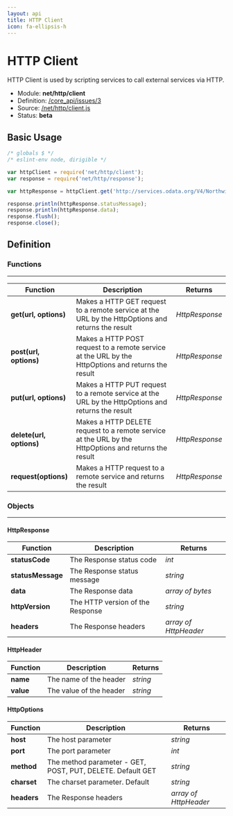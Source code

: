 ```yaml
---
layout: api
title: HTTP Client
icon: fa-ellipsis-h
---
```


HTTP Client
===

HTTP Client is used by scripting services to call external services via HTTP.

- Module: **net/http/client**
- Definition: [/core_api/issues/3](https://github.com/dirigiblelabs/core_api/issues/3)
- Source: [/net/http/client.js](https://github.com/dirigiblelabs/core_api/blob/master/core_api/ScriptingServices/net/http/client.js)
- Status: **beta**

Basic Usage
---

```javascript
/* globals $ */
/* eslint-env node, dirigible */

var httpClient = require('net/http/client');
var response = require('net/http/response');

var httpResponse = httpClient.get('http://services.odata.org/V4/Northwind/Northwind.svc/');

response.println(httpResponse.statusMessage);
response.println(httpResponse.data);
response.flush();
response.close();
```


Definition
---

### Functions

---

Function     | Description | Returns
------------ | ----------- | --------
**get(url, options)**   | Makes a HTTP GET request to a remote service at the URL by the HttpOptions and returns the result | *HttpResponse*
**post(url, options)**   | Makes a HTTP POST request to a remote service at the URL by the HttpOptions and returns the result | *HttpResponse*
**put(url, options)**   | Makes a HTTP PUT request to a remote service at the URL by the HttpOptions and returns the result | *HttpResponse*
**delete(url, options)**   | Makes a HTTP DELETE request to a remote service at the URL by the HttpOptions and returns the result | *HttpResponse*
**request(options)**   | Makes a HTTP request to a remote service and returns the result | *HttpResponse*


### Objects

---

#### HttpResponse


Function     | Description | Returns
------------ | ----------- | --------
**statusCode**   | The Response status code | *int*
**statusMessage**   | The Response status message | *string*
**data**   | The Response data | *array of bytes*
**httpVersion**   | The HTTP version of the Response | *string*
**headers**   | The Response headers | *array of HttpHeader*


#### HttpHeader


Function     | Description | Returns
------------ | ----------- | --------
**name**   | The name of the header | *string*
**value**   | The value of the header | *string*


#### HttpOptions


Function     | Description | Returns
------------ | ----------- | --------
**host**   | The host parameter | *string*
**port**   | The port parameter | *int*
**method**   | The method parameter - GET, POST, PUT, DELETE. Default GET | *string*
**charset**   | The charset parameter. Default  | *string*
**headers**   | The Response headers | *array of HttpHeader*



